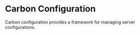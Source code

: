 # Carbon Configuration

Carbon configuration provides a framework for managing server configurations.